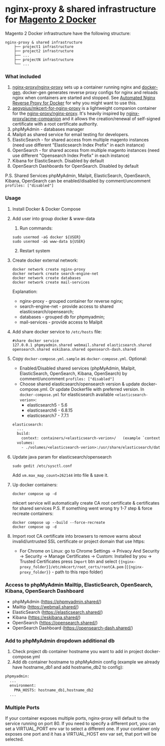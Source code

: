 # nginx-proxy & shared infrastructure for [Magento 2 Docker][docker-magento2]

Magento 2 Docker infrastructure have the following structure:
```
nginx-proxy & shared infrastructure
    ├── project1 infrastructure
    ├── project2 infrastructure
    ├── ...
    ├── projectN infrastructure
    └── ...
```

### What included

1. [nginx-proxy/nginx-proxy][nginx-proxy-repo] sets up a container running nginx and [docker-gen][1]. docker-gen generates reverse proxy configs for nginx and reloads nginx when containers are started and stopped. See [Automated Nginx Reverse Proxy for Docker][2] for why you might want to use this.
2. [aegypius/mkcert-for-nginx-proxy][mkcert-repo] is a lightweight companion container for the [nginx-proxy/nginx-proxy][nginx-proxy-repo]. It's heavily inspired by [nginx-proxy/acme-companion][3] and it allows the creation/renewal of self-signed certificate with a root certificate authority.
3. phpMyAdmin - databases manager
4. Mailpit as shared service for email testing for developers.
5. ElasticSearch - for shared access from multiple magento instances (need use different "Elasticsearch Index Prefix" in each instance)
6. OpenSearch - for shared access from multiple magento instances (need use different "Opensearch Index Prefix" in each instance)
7. Kibana for ElasticSearch. Disabled by default
8. OpenSearch Dashboards for OpenSearch. Disabled by default

P.S. Shared Services phpMyAdmin, Mailpit, ElasticSearch, OpenSearch, Kibana, OpenSearch can be enabled/disabled by comment/uncomment  `profiles: ["disabled"]`

### Usage

1. Install Docker & Docker Compose
2. Add user into group docker & www-data
    1. Run commands:
    ```shell
   sudo usermod -aG docker ${USER}
   sudo usermod -aG www-data ${USER}
    ```
    2. Restart system
3. Create docker external network:
    ```shell
   docker network create nginx-proxy
   docker network create search-engine-net
   docker network create databases
   docker network create mail-services
    ```
   Explanation: 
   - nginx-proxy - grouped container for reverse nginx;
   - search-engine-net - provide access to shared elasticsearch/opensearch;
   - databases - grouped db for phpmyadmin;
   - mail-services - provide access to Mailpit

4. Add share docker service to `/etc/hosts` file:
    ```hosts
    #share docker service
    127.0.0.1 phpmyadmin.shared webmail.shared elasticsearch.shared opensearch.shared eskibana.shared opensearch-dash.shared
    ```
5. Copy `docker-compose.yml.sample` as `docker-compose.yml`. Optional:
   - Enabled/Disabled shared services (phpMyAdmin, Mailpit, ElasticSearch, OpenSearch, Kibana, OpenSearch) by comment/uncomment  `profiles: ["disabled"]`
   - Choose shared elasticsearch/opensearch version & update docker-compose.yml. Or update Dockerfile with preferred version. In `docker-compose.yml` for elasticsearch available `<elasticsearch-verion>`:
     - elasticsearch5 - 5.6
     - elasticsearch6 - 6.8.15
     - elasticsearch7 - 7.7.1
   ```dockerfile
   elasticsearch:
     ...
     build:
       context: containers/<elasticsearch-verion>/   (example `context: containers/elasticsearch7/`)
     volumes:
       - ./volumes/<elasticsearch-verion>:/usr/share/elasticsearch/data
   ```
6. Update java param for elasticsearch/opensearch
    ```shell
    sudo gedit /etc/sysctl.conf
    ```
    Add `vm.max_map_count=262144` into file & save it.
7. Up docker containers:
    ```shell
    docker compose up -d
    ```
   mkcert service will automatically create CA root certificate & certificates for shared services
   P.S. If something went wrong try 1-7 step & force recreate containers:
   ```shell
   docker compose up --build --force-recreate
   docker compose up -d
    ```
8. Import root CA certificate into browsers to remove warns about invalid/untrusted SSL certificate or project domain that use https:
   - For Chrome on Linux: go to Chrome Settings -> Privacy And Security -> Security -> Manage Certificates -> Custom: Installed by you -> Trusted Certificates press `Import` btn and select `{{nginx-proxy_folder}}/etc/mkcert/root_certs/rootCA.pem` (`{{nginx-proxy_folder}}` - path to this repo folder)

### Access to phpMyAdmin Mailtip, ElasticSearch, OpenSearch, Kibana, OpenSearch Dashboard

- phpMyAdmin (https://phpmyadmin.shared/)
- Mailtip (https://webmail.shared/)
- ElasticSearch (https://elasticsearch.shared/)
- Kibana (https://eskibana.shared/)
- OpenSearch (https://opensearch.shared/)
- OpenSearch Dashboard (https://opensearch-dash.shared/)

### Add to phpMyAdmin dropdown additional db

1. Check project db container hostname you want to add in project docker-compose.yml
2. Add db container hostname to phpMyAdmin config (example we already have hostname_db1 and add hostname_db2 to config):
```dockerfile
phpmyadmin:
  ...
  environment:
    PMA_HOSTS: hostname_db1,hostname_db2
  ...
```

### Multiple Ports

If your container exposes multiple ports, nginx-proxy will default to the service running on port 80. 
If you need to specify a different port, you can set a VIRTUAL_PORT env var to select a different one.
If your container only exposes one port and it has a VIRTUAL_HOST env var set, that port will be selected.

[1]: https://github.com/nginx-proxy/docker-gen
[2]: http://jasonwilder.com/blog/2014/03/25/automated-nginx-reverse-proxy-for-docker/
[3]: https://github.com/nginx-proxy/acme-companion
[nginx-proxy-repo]: https://github.com/nginx-proxy/nginx-proxy
[mkcert-repo]: https://github.com/aegypius/mkcert-for-nginx-proxy
[nginx-proxy]: https://github.com/AndriynomeD/nginx-proxy
[docker-magento2]: https://github.com/AndriynomeD/docker-magento2
